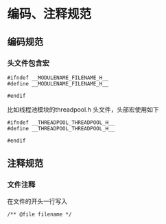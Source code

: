 # 编码、注释规范

## 编码规范
### 头文件包含宏
```
#ifndef __MODULENAME_FILENAME_H__
#define __MODULENAME_FILENAME_H__

#endif
```
比如线程池模块的threadpool.h 头文件，头部宏使用如下

```
#ifndef __THREADPOOL_THREADPOOL_H__
#define __THREADPOOL_THREADPOOL_H__

#endif
```


## 注释规范
### 文件注释
在文件的开头一行写入  
```
/** @file filename */
```
